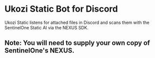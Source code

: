 # Ukozi Static Bot for Discord
Ukozi Static listens for attached files in Discord and scans them with the SentinelOne Static AI via the NEXUS SDK.

## Note: You will need to supply your own copy of SentinelOne's NEXUS. 

